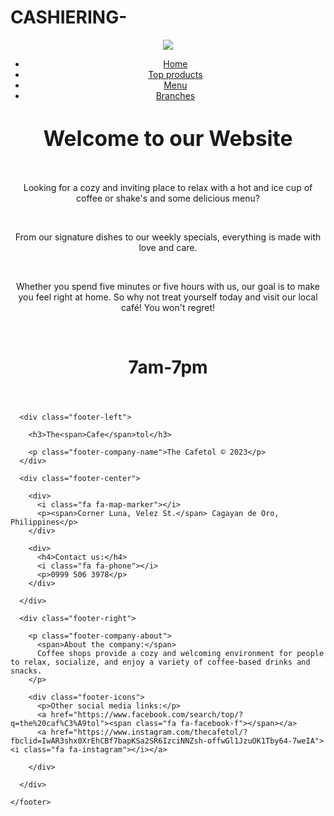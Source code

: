 # CASHIERING-
<!DOCTYPE html>
<html>  
<head>
   <title>The cafetol</title>
   <link rel="stylesheet" type="text/css" href="home1.css">
   <meta name="viewport" content="width=device-width, initial-scale=1">
   <link rel="stylesheet" href="https://cdnjs.cloudflare.com/ajax/libs/font-awesome/4.7.0/css/font-awesome.min.css">

</head>
<body>
   <header>
     <nav>
         <div class="logo">
            <img src="logo.jpg">
         </div>
        <ul>
           <li><a href="home.html">Home</a></li>
           <li><a href="top-products.html">Top products</a></li>
           <li><a href="menu.html">Menu</a></li>
           <li><a href="branches.html">Branches</a></li>
          </ul>
     </nav>
      <div class="card">
         <h1><big>Welcome to our Website</big></h1>
         <br>
         <p>Looking for a cozy and inviting place to relax with a hot and ice cup of coffee or shake's and some delicious menu?</p>
             <br>
             <p>From our signature dishes to our weekly specials, everything is made with love and care. </p>
             <br>
             <p>Whether you spend five minutes or five hours with us, our goal is to make you feel right at home. So why not treat yourself today and visit our local café! You won't regret!</p>
             <br>
             <h1>7am-7pm</h1> 
      </div> 
    </header>
</body>
<footer class="footer-distributed">

      <div class="footer-left">

        <h3>The<span>Cafe</span>tol</h3>

        <p class="footer-company-name">The Cafetol © 2023</p>
      </div>

      <div class="footer-center">

        <div>
          <i class="fa fa-map-marker"></i>
          <p><span>Corner Luna, Velez St.</span> Cagayan de Oro, Philippines</p>
        </div>

        <div>
          <h4>Contact us:</h4>
          <i class="fa fa-phone"></i>
          <p>0999 506 3978</p>
        </div>

      </div>

      <div class="footer-right">

        <p class="footer-company-about">
          <span>About the company:</span>
          Coffee shops provide a cozy and welcoming environment for people to relax, socialize, and enjoy a variety of coffee-based drinks and snacks.
        </p>

        <div class="footer-icons">
          <p>Other social media links:</p>
          <a href="https://www.facebook.com/search/top/?q=the%20caf%C3%A9tol"><span class="fa fa-facebook-f"></span></a>
          <a href="https://www.instagram.com/thecafetol/?fbclid=IwAR3shx0XrEhCBf7bapKSa2SR6IzciNNZsh-offwGl1JzuOK1Tby64-7weIA"><i class="fa fa-instagram"></i></a>

        </div>

      </div>

    </footer>
</html>
